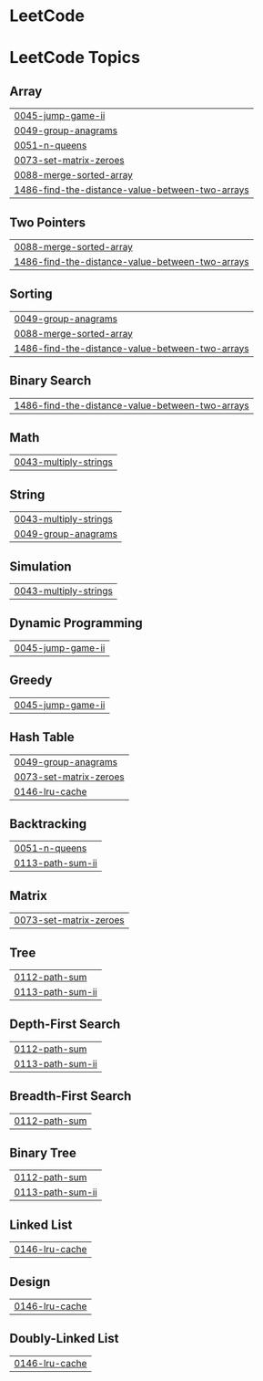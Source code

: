# LeetCode
<!---LeetCode Topics Start-->
# LeetCode Topics
## Array
|  |
| ------- |
| [0045-jump-game-ii](https://github.com/namhoon-kim97/LeetCode/tree/master/0045-jump-game-ii) |
| [0049-group-anagrams](https://github.com/namhoon-kim97/LeetCode/tree/master/0049-group-anagrams) |
| [0051-n-queens](https://github.com/namhoon-kim97/LeetCode/tree/master/0051-n-queens) |
| [0073-set-matrix-zeroes](https://github.com/namhoon-kim97/LeetCode/tree/master/0073-set-matrix-zeroes) |
| [0088-merge-sorted-array](https://github.com/namhoon-kim97/LeetCode/tree/master/0088-merge-sorted-array) |
| [1486-find-the-distance-value-between-two-arrays](https://github.com/namhoon-kim97/LeetCode/tree/master/1486-find-the-distance-value-between-two-arrays) |
## Two Pointers
|  |
| ------- |
| [0088-merge-sorted-array](https://github.com/namhoon-kim97/LeetCode/tree/master/0088-merge-sorted-array) |
| [1486-find-the-distance-value-between-two-arrays](https://github.com/namhoon-kim97/LeetCode/tree/master/1486-find-the-distance-value-between-two-arrays) |
## Sorting
|  |
| ------- |
| [0049-group-anagrams](https://github.com/namhoon-kim97/LeetCode/tree/master/0049-group-anagrams) |
| [0088-merge-sorted-array](https://github.com/namhoon-kim97/LeetCode/tree/master/0088-merge-sorted-array) |
| [1486-find-the-distance-value-between-two-arrays](https://github.com/namhoon-kim97/LeetCode/tree/master/1486-find-the-distance-value-between-two-arrays) |
## Binary Search
|  |
| ------- |
| [1486-find-the-distance-value-between-two-arrays](https://github.com/namhoon-kim97/LeetCode/tree/master/1486-find-the-distance-value-between-two-arrays) |
## Math
|  |
| ------- |
| [0043-multiply-strings](https://github.com/namhoon-kim97/LeetCode/tree/master/0043-multiply-strings) |
## String
|  |
| ------- |
| [0043-multiply-strings](https://github.com/namhoon-kim97/LeetCode/tree/master/0043-multiply-strings) |
| [0049-group-anagrams](https://github.com/namhoon-kim97/LeetCode/tree/master/0049-group-anagrams) |
## Simulation
|  |
| ------- |
| [0043-multiply-strings](https://github.com/namhoon-kim97/LeetCode/tree/master/0043-multiply-strings) |
## Dynamic Programming
|  |
| ------- |
| [0045-jump-game-ii](https://github.com/namhoon-kim97/LeetCode/tree/master/0045-jump-game-ii) |
## Greedy
|  |
| ------- |
| [0045-jump-game-ii](https://github.com/namhoon-kim97/LeetCode/tree/master/0045-jump-game-ii) |
## Hash Table
|  |
| ------- |
| [0049-group-anagrams](https://github.com/namhoon-kim97/LeetCode/tree/master/0049-group-anagrams) |
| [0073-set-matrix-zeroes](https://github.com/namhoon-kim97/LeetCode/tree/master/0073-set-matrix-zeroes) |
| [0146-lru-cache](https://github.com/namhoon-kim97/LeetCode/tree/master/0146-lru-cache) |
## Backtracking
|  |
| ------- |
| [0051-n-queens](https://github.com/namhoon-kim97/LeetCode/tree/master/0051-n-queens) |
| [0113-path-sum-ii](https://github.com/namhoon-kim97/LeetCode/tree/master/0113-path-sum-ii) |
## Matrix
|  |
| ------- |
| [0073-set-matrix-zeroes](https://github.com/namhoon-kim97/LeetCode/tree/master/0073-set-matrix-zeroes) |
## Tree
|  |
| ------- |
| [0112-path-sum](https://github.com/namhoon-kim97/LeetCode/tree/master/0112-path-sum) |
| [0113-path-sum-ii](https://github.com/namhoon-kim97/LeetCode/tree/master/0113-path-sum-ii) |
## Depth-First Search
|  |
| ------- |
| [0112-path-sum](https://github.com/namhoon-kim97/LeetCode/tree/master/0112-path-sum) |
| [0113-path-sum-ii](https://github.com/namhoon-kim97/LeetCode/tree/master/0113-path-sum-ii) |
## Breadth-First Search
|  |
| ------- |
| [0112-path-sum](https://github.com/namhoon-kim97/LeetCode/tree/master/0112-path-sum) |
## Binary Tree
|  |
| ------- |
| [0112-path-sum](https://github.com/namhoon-kim97/LeetCode/tree/master/0112-path-sum) |
| [0113-path-sum-ii](https://github.com/namhoon-kim97/LeetCode/tree/master/0113-path-sum-ii) |
## Linked List
|  |
| ------- |
| [0146-lru-cache](https://github.com/namhoon-kim97/LeetCode/tree/master/0146-lru-cache) |
## Design
|  |
| ------- |
| [0146-lru-cache](https://github.com/namhoon-kim97/LeetCode/tree/master/0146-lru-cache) |
## Doubly-Linked List
|  |
| ------- |
| [0146-lru-cache](https://github.com/namhoon-kim97/LeetCode/tree/master/0146-lru-cache) |
<!---LeetCode Topics End-->